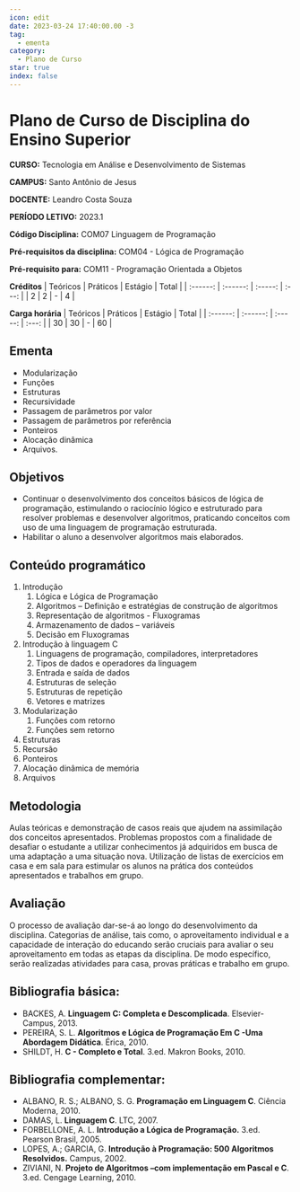```yaml
---
icon: edit
date: 2023-03-24 17:40:00.00 -3
tag:
  - ementa
category:
  - Plano de Curso
star: true
index: false
---
```

# Plano de Curso de Disciplina do Ensino Superior

**CURSO:** Tecnologia em Análise e Desenvolvimento de Sistemas

**CAMPUS:** Santo Antônio de Jesus

**DOCENTE:** Leandro Costa Souza

**PERÍODO LETIVO:** 2023.1

**Código Disciplina:** COM07 Linguagem de Programação

**Pré-requisitos da disciplina:** COM04 - Lógica de Programação

**Pré-requisito para:** COM11 - Programação Orientada a Objetos

**Créditos**
| Teóricos | Práticos | Estágio | Total |
| :------: | :------: | :-----: | :---: |
|    2     |    2     |    -    |   4   |


**Carga horária**
| Teóricos | Práticos | Estágio | Total |
| :------: | :------: | :-----: | :---: |
|    30    |    30    |    -    |  60   |

## Ementa

- Modularização
- Funções
- Estruturas
- Recursividade
- Passagem de parâmetros por valor
- Passagem de parâmetros por referência
- Ponteiros
- Alocação dinâmica
- Arquivos.

## Objetivos
- Continuar o desenvolvimento dos conceitos básicos de lógica de programação, estimulando o raciocínio lógico e estruturado para resolver problemas e desenvolver algoritmos, praticando conceitos com uso de uma linguagem de programação estruturada.
- Habilitar o aluno a desenvolver algoritmos mais elaborados.

## Conteúdo programático
1. Introdução
    1. Lógica e Lógica de Programação
    1. Algoritmos – Definição e estratégias de construção de algoritmos
    1. Representação de algoritmos - Fluxogramas
    1. Armazenamento de dados – variáveis
    1. Decisão em Fluxogramas
1. Introdução à linguagem C
    1. Linguagens de programação, compiladores, interpretadores
    1. Tipos de dados e operadores da linguagem
    1. Entrada e saída de dados
    1. Estruturas de seleção
    1. Estruturas de repetição
    1. Vetores e matrizes
1. Modularização
    1. Funções com retorno
    1. Funções sem retorno
1. Estruturas
1. Recursão
1. Ponteiros
1. Alocação dinâmica de memória
1. Arquivos

## Metodologia

Aulas teóricas e demonstração de casos reais que ajudem na assimilação dos conceitos apresentados. Problemas propostos com a finalidade de desafiar o estudante a utilizar conhecimentos já adquiridos em busca de uma adaptação a uma situação nova. Utilização de listas de exercícios em casa e em sala para estimular os alunos na prática dos conteúdos apresentados e trabalhos em grupo.

## Avaliação

O processo de avaliação dar-se-á ao longo do desenvolvimento da disciplina. Categorias de análise, tais como, o aproveitamento individual e a capacidade de interação do educando serão cruciais para avaliar o seu aproveitamento em todas as etapas da disciplina. De modo específico, serão realizadas atividades para casa, provas práticas e trabalho em grupo.


## Bibliografia básica:

- BACKES, A. **Linguagem C: Completa e Descomplicada**. Elsevier-Campus, 2013.
- PEREIRA, S. L. **Algoritmos e Lógica de Programação Em C -Uma Abordagem Didática**. Érica, 2010.
- SHILDT, H. **C - Completo e Total**. 3.ed. Makron Books, 2010.

## Bibliografia complementar:
- ALBANO, R. S.; ALBANO, S. G. **Programação em Linguagem C**. Ciência Moderna, 2010.
- DAMAS, L. **Linguagem C**. LTC, 2007.
- FORBELLONE, A. L. **Introdução a Lógica de Programação.** 3.ed. Pearson Brasil, 2005.
- LOPES, A.; GARCIA, G. **Introdução à Programação: 500 Algoritmos Resolvidos.** Campus, 2002.
- ZIVIANI, N. **Projeto de Algoritmos –com implementação em Pascal e C**. 3.ed. Cengage Learning, 2010.


